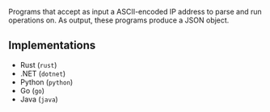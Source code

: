 Programs that accept as input a ASCII-encoded IP address to parse and run operations on. As output, these programs produce a JSON object.

## Implementations
 - Rust (`rust`)
 - .NET (`dotnet`)
 - Python (`python`)
 - Go (`go`)
 - Java (`java`)
 